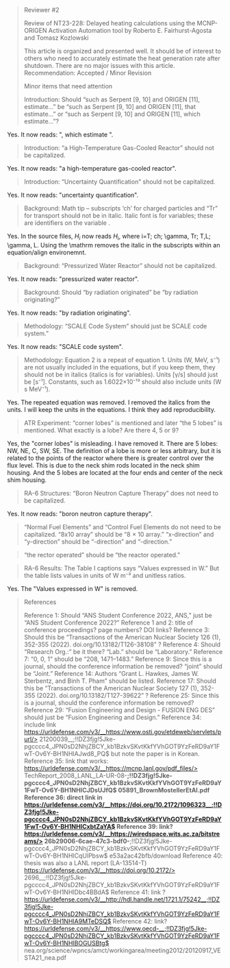 > Reviewer #2
> 
> Review of NT23-228:
> Delayed heating calculations using the MCNP-ORIGEN Activation Automation tool
> by Roberto E. Fairhurst-Agosta and Tomasz Kozlowski
> 
> This article is organized and presented well. It should be of interest to others who need to
> accurately estimate the heat generation rate after shutdown.
> There are no major issues with this article. Recommendation: Accepted / Minor Revision
> 
> 
> Minor items that need attention
> 
> Introduction: Should “such as Serpent [9, 10] and ORIGEN [11], estimate…” be “such as Serpent [9,
> 10] and ORIGEN [11], that estimate…” or “such as Serpent [9, 10] and ORIGEN [11], which estimate…”?

Yes. It now reads: ", which estimate ".

> Introduction: “a High-Temperature Gas-Cooled Reactor” should not be capitalized.

Yes. It now reads: "a high-temperature gas-cooled reactor".

> Introduction: “Uncertainty Quantification” should not be capitalized.

Yes. It now reads: "uncertainty quantification".

> Background: Math tip – subscripts ‘ch’ for charged particles and “Tr” for transport should not be
> in italic. Italic font is for variables; these are identifiers on the variable .

Yes. In the source files, $H_{i}$ now reads $H_{\mathrm{i}}$, where i=T; ch; \gamma, Tr; T,L; \gamma, L.
Using the \mathrm removes the italic in the subscripts within an equation/align environemnt.

> Background: “Pressurized Water Reactor” should not be capitalized.

Yes. It now reads: "pressurized water reactor".

> Background: Should “by radiation originated” be “by radiation originating?”

Yes. It now reads: "by radiation originating".

> Methodology: “SCALE Code System” should just be SCALE code system.”

Yes. It now reads: "SCALE code system".

> Methodology: Equation 2 is a repeat of equation 1. Units (W, MeV, s⁻¹) are not usually included in
> the equations, but if you keep them, they should not be in italics (italics is for variables).
> Units [γ/s] should just be [s⁻¹]. Constants, such as 1.6022×10⁻¹³ should also include units (W s
> MeV⁻¹).

Yes. The repeated equation was removed.
I removed the italics from the units.
I will keep the units in the equations.
I think they add reproducibility.

> ATR Experiment: “corner lobes” is mentioned and later “the 5 lobes” is mentioned. What exactly is a
> lobe? Are there 4, 5 or 9?

Yes, the "corner lobes" is misleading. I have removed it.
There are 5 lobes: NW, NE, C, SW, SE.
The definition of a lobe is more or less arbitrary, but it is related to the points of the reactor where there is greater control over the flux level.
This is due to the neck shim rods located in the neck shim housing.
And the 5 lobes are located at the four ends and center of the neck shim housing.

> RA-6 Structures: “Boron Neutron Capture Therapy” does not need to be capitalized.

Yes. It now reads: "boron neutron capture therapy".

> “Normal Fuel Elements” and “Control Fuel Elements do not need to be capitalized. “8x10 array” should be “8 × 10
> array.” “x-direction” and “y-direction” should be “-direction” and “-direction.”

> “the rector operated” should be “the reactor operated.”

> RA-6 Results: The Table I captions says “Values expressed in W.” But the table lists values in
> units of W m⁻³ and unitless ratios.

Yes. The "Values expressed in W" is removed.

> 
> 
> References
> 
> Reference 1: Should “ANS Student Conference 2022, ANS,” just be “ANS Student Conference 2022?”
> Reference 1 and 2: title of conference proceedings? page numbers? DOI links?
> Reference 3: Should this be “Transactions of the American Nuclear Society 126 (1), 352-355 (2022).
> doi.org/10.13182/T126-38108” ?
> Reference 4: Should “Research Org.:” be it there? “Lab.” should be “Laboratory.” Reference 7: “0,
> 0, 1” should be “208, 1471–1483.”
> Reference 9: Since this is a journal, should the conference information be removed? “joint” should
> be “Joint.”
> Reference 14: Authors “Grant L. Hawkes, James W. Sterbentz, and Binh T. Pham” should be listed.
> Reference 17: Should this be “Transactions of the American Nuclear Society 127 (1), 352-355 (2022).
> doi.org/10.13182/T127-39622” ?
> Reference 25: Since this is a journal, should the conference information be removed? Reference 29:
> “Fusion Engineering and Design - FUSION ENG DES” should just be “Fusion
> Engineering and Design.”
Reference 34: include link https://urldefense.com/v3/__https://www.osti.gov/etdeweb/servlets/purl/> 21200039__;!!DZ3fjg!5Jke-pgcccc4_JPN0sD2NhjZBCY_kb1BzkvSKvtKkfYVhGOT9YzFeRD9aY1FwT-Ov6Y-BH1NHIAJwd8_PQ$  but note the paper
> is in Korean.
Reference 35: link that works: https://urldefense.com/v3/__https://mcnp.lanl.gov/pdf_files/> TechReport_2008_LANL_LA-UR-08-__;!!DZ3fjg!5Jke-pgcccc4_JPN0sD2NhjZBCY_kb1BzkvSKvtKkfYVhGOT9YzFeRD9aY1FwT-Ov6Y-BH1NHICJDsUJfQ$ 
> 05891_BrownMostellerEtAl.pdf
> Reference 36: direct link in https://urldefense.com/v3/__https://doi.org/10.2172/1096323__;!!DZ3fjg!5Jke-pgcccc4_JPN0sD2NhjZBCY_kb1BzkvSKvtKkfYVhGOT9YzFeRD9aY1FwT-Ov6Y-BH1NHICxbtZaYA$
Reference 39: link? https://urldefense.com/v3/__https://wiredspace.wits.ac.za/bitstreams/> 26b29006-6cae-47c3-bdf0-__;!!DZ3fjg!5Jke-pgcccc4_JPN0sD2NhjZBCY_kb1BzkvSKvtKkfYVhGOT9YzFeRD9aY1FwT-Ov6Y-BH1NHICqUlPbsw$ 
> e53a2ac42bfb/download
Reference 40: thesis was also a LANL report (LA-13514-T) https://urldefense.com/v3/__https://doi.org/10.2172/> 2696__;!!DZ3fjg!5Jke-pgcccc4_JPN0sD2NhjZBCY_kb1BzkvSKvtKkfYVhGOT9YzFeRD9aY1FwT-Ov6Y-BH1NHIDbc4BBdA$  Reference 41:
> link ? https://urldefense.com/v3/__http://hdl.handle.net/1721.1/75242__;!!DZ3fjg!5Jke-pgcccc4_JPN0sD2NhjZBCY_kb1BzkvSKvtKkfYVhGOT9YzFeRD9aY1FwT-Ov6Y-BH1NHIA9MTeDSQ$
> Reference 42: link? https://urldefense.com/v3/__https://www.oecd-__;!!DZ3fjg!5Jke-pgcccc4_JPN0sD2NhjZBCY_kb1BzkvSKvtKkfYVhGOT9YzFeRD9aY1FwT-Ov6Y-BH1NHIBOGUSBtg$ 
> nea.org/science/wpncs/amct/workingarea/meeting2012/20120917_VESTA21_nea.pdf
